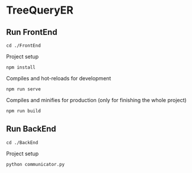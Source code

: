 # TreeQueryER

## Run FrontEnd
```
cd ./FrontEnd
```

Project setup
```
npm install
```

Compiles and hot-reloads for development
```
npm run serve
```

Compiles and minifies for production (only for finishing the whole project)
```
npm run build
```

## Run BackEnd
```
cd ./BackEnd
```

Project setup
```
python communicator.py
```

